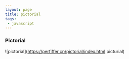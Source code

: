 ```yaml
---
layout: page
title: pictorial
tags: 
 - javascript
---
```

### Pictorial
![pictorial](https://perfiffer.cn/pictorial/index.html picturial)
